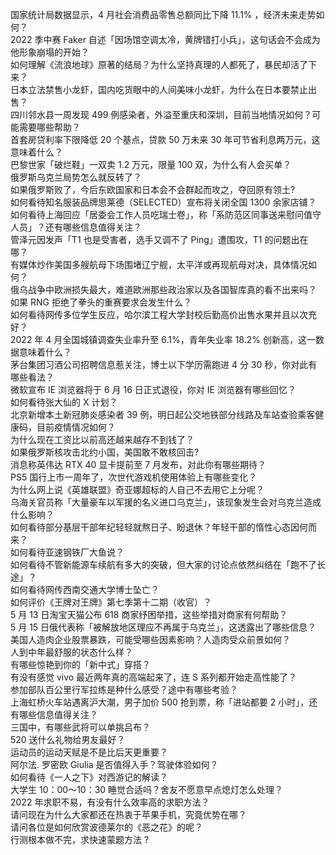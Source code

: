 国家统计局数据显示，4 月社会消费品零售总额同比下降 11.1% ，经济未来走势如何？  
2022 季中赛 Faker 自述「因场馆空调太冷，黄牌错打小兵」，这句话会不会成为他形象崩塌的开始？  
如何理解《流浪地球》原著的结局？为什么坚持真理的人都死了，暴民却活了下来？  
日本立法禁售小龙虾，国内吃货眼中的人间美味小龙虾，为什么在日本要禁止出售？  
四川邻水县一周发现 499 例感染者，外溢至重庆和深圳，目前当地情况如何？可能需要哪些帮助？  
首套房贷利率下限降低 20 个基点，贷款 50 万未来 30 年可节省利息两万元，这意味着什么？  
巴黎世家「破烂鞋」一双卖 1.2 万元，限量 100 双，为什么有人会买单？  
俄罗斯乌克兰局势怎么就反转了？  
如果俄罗斯败了，今后东欧国家和日本会不会群起而攻之，夺回原有领土?  
如何看待知名服装品牌思莱德（SELECTED）宣布将关闭全国 1300 余家店铺？  
如何看待上海回应「居委会工作人员吃瑞士卷」，称「系防范区同事送来慰问值守人员」？还有哪些信息值得关注？  
管泽元因发声「T1 也是受害者，选手又调不了 Ping」遭围攻，T1 的问题出在哪？  
有媒体炒作美国多艘航母下场围堵辽宁舰，太平洋或再现航母对决，具体情况如何？  
俄乌战争中欧洲损失最大，难道欧洲那些政治家以及各国智库真的看不出来吗？  
如果 RNG 拒绝了拳头的重赛要求会发生什么？  
如何看待网传多位学生反应，哈尔滨工程大学封校后勤高价出售水果并且以次充好？  
2022 年 4 月全国城镇调查失业率升至 6.1%，青年失业率 18.2% 创新高，这一数据意味着什么？  
茅台集团习酒公司招聘信息惹关注，博士以下学历需跑进 4 分 30 秒，你对此有哪些看法？  
微软宣布 IE 浏览器将于 6 月 16 日正式退役，你对 IE 浏览器有哪些回忆？  
如何看待张大仙的 X 计划？  
北京新增本土新冠肺炎感染者 39 例，明日起公交地铁部分线路及车站查验乘客健康码，目前疫情情况如何？  
为什么现在工资比以前高还越来越存不到钱了？  
如果俄罗斯核攻击北约小国，美国敢不敢核回击?  
消息称英伟达 RTX 40 显卡提前至 7 月发布，对此你有哪些期待？  
PS5 国行上市一周年了，次世代游戏机使用体验上有哪些变化？  
为什么网上说《英雄联盟》奇亚娜超标的人自己不去用它上分呢？  
乌海关官员称「大量豪车以军援的名义进口乌克兰」，该现象发生会对乌克兰造成什么影响？  
如何看待部分基层干部年纪轻轻就熬日子、盼退休？年轻干部的惰性心态因何而来？  
如何看待亚速钢铁厂大鱼说？  
如何看待不管新能源车续航有多大的突破，但大家的讨论点依然纠结在「跑不了长途」？  
如何看待网传西南交通大学博士坠亡？  
如何评价《王牌对王牌》第七季第十二期（收官）？  
5 月 13 日淘宝天猫公布 618 商家纾困举措，这些举措对商家有何帮助？  
5 月 15 日俄代表称「被解放地区理应不再属于乌克兰」，这透露出了哪些信息？  
美国人造肉企业股票暴跌，可能受哪些因素影响？人造肉受众前景如何？  
人到中年最舒服的状态什么样？  
有哪些惊艳到你的「新中式」穿搭？  
有没有感觉 vivo 最近两年真的高端起来了，连 S 系列都开始走高性能了？  
参加部队百公里行军拉练是种什么感受？途中有哪些考验？  
上海虹桥火车站遇离沪大潮，男子加价 500 抢到票，称「进站都要 2 小时」，还有哪些信息值得关注？  
三国中，有哪些武将可以单挑吕布？  
520 送什么礼物给男友最好？  
运动员的运动天赋是不是比后天更重要？  
阿尔法. 罗密欧 Giulia 是否值得入手？驾驶体验如何？  
如何看待《一人之下》对西游记的解读？  
大学生 10：00～10：30 睡觉合适吗？舍友不愿意早点熄灯怎么处理？  
2022 年求职不易，有没有什么效率高的求职方法？  
请问现在为什么大家都还在热衷于苹果手机，究竟优势在哪？  
请问各位是如何欣赏波德莱尔的《恶之花》的呢？  
行测根本做不完，求快速蒙题方法 ?  
